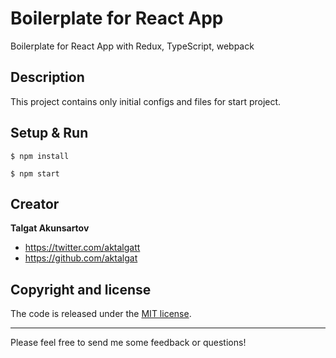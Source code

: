 # Boilerplate for React App
Boilerplate for React App with Redux, TypeScript, webpack 

## Description
This project contains only initial configs and files for start project.

## Setup & Run

```
$ npm install
```
```
$ npm start
``` 

## Creator

**Talgat Akunsartov**

* <https://twitter.com/aktalgatt>
* <https://github.com/aktalgat>

## Copyright and license

The code is released under the [MIT license](LICENSE?raw=true).

---------------------------------------

Please feel free to send me some feedback or questions!
